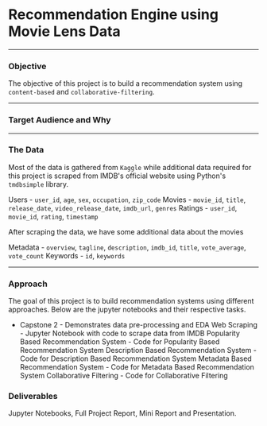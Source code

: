 # Recommendation Engine using Movie Lens Data
---
### Objective
The objective of this project is to build a recommendation system using `content-based` and `collaborative-filtering`. 

---
### Target Audience and Why

---
### The Data
Most of the data is gathered from `Kaggle` while additional data required for this project is scraped from IMDB's official website using Python's `tmdbsimple` library.

Users - `user_id`, `age`,	`sex`,	`occupation`,	`zip_code`
Movies - `movie_id`, `title`, `release_date`, `video_release_date`, `imdb_url`, `genres`
Ratings - `user_id`, `movie_id`, `rating`, `timestamp`

After scraping the data, we have some additional data about the movies

Metadata - `overview`, `tagline`, `description`, `imdb_id`, `title`, `vote_average`, `vote_count`
Keywords - `id`,	`keywords`

---
### Approach
The goal of this project is to build recommendation systems using different approaches. Below are the jupyter notebooks and their respective tasks. 

- Capstone 2 - Demonstrates data pre-processing and EDA
Web Scraping - Jupyter Notebook with code to scrape data from IMDB
Popularity Based Recommendation System - Code for Popularity Based Recommendation System 
Description Based Recommendation System - Code for Description Based Recommendation System 
Metadata Based Recommendation System - Code for Metadata Based Recommendation System 
Collaborative Filtering - Code for Collaborative Filtering 


### Deliverables
Jupyter Notebooks, Full Project Report, Mini Report and Presentation.
